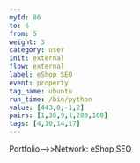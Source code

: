 ```yaml
---
myId: 86
to: 6
from: 5
weight: 3
category: user
init: external
flow: external
label: eShop SEO
event: property
tag_name: ubuntu
run_time: /bin/python
value: [443,0,-1,2]
pairs: [1,30,9,1,200,100]
tags: [4,10,14,17]
---
```

Portfolio-->>Network: eShop SEO
